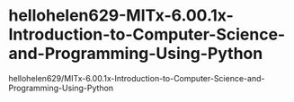 # hellohelen629-MITx-6.00.1x-Introduction-to-Computer-Science-and-Programming-Using-Python
hellohelen629/MITx-6.00.1x-Introduction-to-Computer-Science-and-Programming-Using-Python
